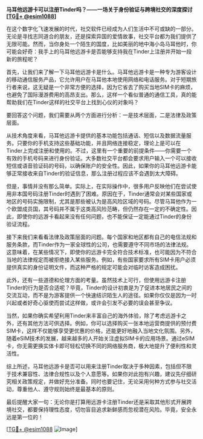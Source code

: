 **马耳他远游卡可以注册Tinder吗？——一场关于身份验证与跨境社交的深度探讨[[TG💪+ @esim1088](https://t.me/s/esim1088)]**

在这个数字化飞速发展的时代，社交软件已经成为人们生活中不可或缺的一部分。无论是寻找志同道合的朋友，还是探索异国的爱情故事，社交平台都为我们提供了无限可能。然而，当你身处一个陌生的国度，比如美丽的地中海小岛马耳他时，你可能会好奇：我手上的马耳他远游卡是否能够支持我在Tinder上注册并开始一段新的旅程呢？

首先，让我们来了解一下马耳他远游卡是什么。马耳他远游卡是一种专为游客设计的移动通信服务产品，它允许用户在马耳他本地使用网络和电话服务。对于短期旅行者来说，这无疑是一个非常方便的选择，因为它省去了购买当地SIM卡的麻烦，也避免了国际漫游费用的高昂支出。那么，这样一个看似普通的通信工具，真的能帮助我们在Tinder这样的社交平台上找到心仪的对象吗？

要回答这个问题，我们需要从两个方面进行分析：一是技术层面，二是法律及政策层面。

从技术角度来看，马耳他远游卡提供的基本功能包括通话、短信以及数据流量服务。只要你的手机支持这些基础功能，并且网络连接稳定，理论上是可以在Tinder上完成注册和使用的。不过，这里有一个重要的前提条件——你需要一个有效的手机号码来进行身份验证。大多数社交平台都会要求用户输入一个可以接收短信或语音验证码的号码，以确保账户的安全性。因此，如果你的马耳他远游卡能够正常接收来自Tinder的验证信息，那么注册过程应该不会遇到太大障碍。

但是，事情并没有那么简单。实际上，在实际操作中，很多用户反映他们在尝试使用非本国号码注册Tinder时遇到了困难。原因在于，Tinder通常会对某些国家或地区的号码实施限制，尤其是那些被认为是高风险区域的号码。尽管马耳他作为一个欧盟成员国，其号码并不属于这类高风险范畴，但仍然存在一定的不确定性。因此，即使你的远游卡看起来没有任何问题，也不能保证一定能通过Tinder的身份验证流程。

接下来我们来看看法律及政策层面的问题。每个国家和地区都有自己的电信法规和服务条款，而Tinder作为一家全球性的公司，也需要遵守不同市场的法律法规。这意味着，在某些情况下，即使你的远游卡完全符合技术标准，也可能因为不符合当地的法律规定而被拒绝接入某些服务。例如，有些国家要求所有SIM卡用户必须提供真实的身份证明文件，而这种严格的规定可能会对临时访客造成困扰。

此外，还有一些道德和伦理方面的考量。虽然技术上可行，但使用远游卡注册Tinder的行为是否合适呢？毕竟，Tinder的设计初衷是为了促进本地居民之间的交流互动，而不是为游客提供一个快速结识陌生人的途径。如果你仅仅是因为一时兴起或者好奇心驱使而尝试这样做，或许会引发不必要的误会甚至争议。

当然，如果你确实希望利用Tinder来丰富自己的海外体验，除了考虑远游卡之外，还有其他方法可供选择。例如，你可以选择购买一张本地运营商提供的预付费SIM卡，这样不仅能够享受更优惠的价格，还能更好地融入当地文化氛围。另外，随着eSIM技术的发展，越来越多的人开始关注虚拟SIM卡的应用场景。通过eSIM卡，你无需更换实体卡即可轻松切换不同的网络服务商，极大地提升了便利性和灵活性。

综上所述，马耳他远游卡是否可以用来注册Tinder取决于多种因素，包括但不限于技术兼容性、法律合规性以及个人意愿等。如果你对此抱有兴趣，建议先仔细研究相关政策规定，并做好充分准备。同时也要记住，无论采用何种方式参与社交活动，尊重他人、遵守规则始终是最基本的原则。

最后提醒大家一句：无论你是打算用远游卡注册Tinder还是采取其他形式开展跨境社交，都要保持理性态度，切勿盲目追求新鲜感而忽视潜在风险。毕竟，安全永远是第一位的！

[[TG💪+ @esim1088](https://t.me/s/esim1088) ![Image](https://i.postimg.cc/4NQfJmqS/Snipaste-2025-05-13-00-14-12.png)]